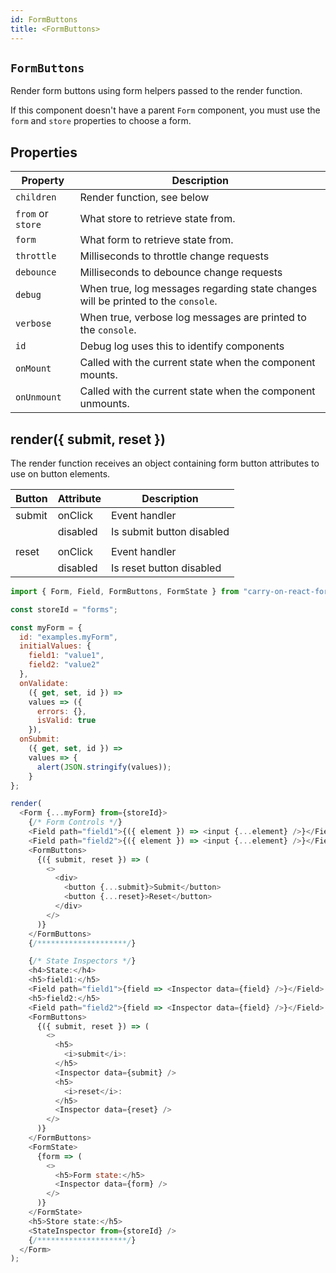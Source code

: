 ```yaml
---
id: FormButtons
title: <FormButtons>
---
```


## `FormButtons`

Render form buttons using form helpers passed to the render function.

If this component doesn't have a parent `Form` component, you must use the `form` and `store` properties to choose a form.

## Properties

| Property          | Description                                                                       |
| ----------------- | --------------------------------------------------------------------------------- |
| `children`        | Render function, see below                                                        |
| `from` or `store` | What store to retrieve state from.                                                |
| `form`            | What form to retrieve state from.                                                 |
| `throttle`        | Milliseconds to throttle change requests                                          |
| `debounce`        | Milliseconds to debounce change requests                                          |
| `debug`           | When true, log messages regarding state changes will be printed to the `console`. |
| `verbose`         | When true, verbose log messages are printed to the `console`.                     |
| `id`              | Debug log uses this to identify components                                        |
| `onMount`         | Called with the current state when the component mounts.                          |
| `onUnmount`       | Called with the current state when the component unmounts.                        |

## render({ submit, reset })

The render function receives an object containing form button attributes to use on button elements.

| Button | Attribute | Description               |
| ------ | --------- | ------------------------- |
| submit | onClick   | Event handler             |
|        | disabled  | Is submit button disabled |
|        |           |                           |
| reset  | onClick   | Event handler             |
|        | disabled  | Is reset button disabled  |

```js live noInline
import { Form, Field, FormButtons, FormState } from "carry-on-react-forms";

const storeId = "forms";

const myForm = {
  id: "examples.myForm",
  initialValues: {
    field1: "value1",
    field2: "value2"
  },
  onValidate:
    ({ get, set, id }) =>
    values => ({
      errors: {},
      isValid: true
    }),
  onSubmit:
    ({ get, set, id }) =>
    values => {
      alert(JSON.stringify(values));
    }
};

render(
  <Form {...myForm} from={storeId}>
    {/* Form Controls */}
    <Field path="field1">{({ element }) => <input {...element} />}</Field>
    <Field path="field2">{({ element }) => <input {...element} />}</Field>
    <FormButtons>
      {({ submit, reset }) => (
        <>
          <div>
            <button {...submit}>Submit</button>
            <button {...reset}>Reset</button>
          </div>
        </>
      )}
    </FormButtons>
    {/********************/}

    {/* State Inspectors */}
    <h4>State:</h4>
    <h5>field1:</h5>
    <Field path="field1">{field => <Inspector data={field} />}</Field>
    <h5>field2:</h5>
    <Field path="field2">{field => <Inspector data={field} />}</Field>
    <FormButtons>
      {({ submit, reset }) => (
        <>
          <h5>
            <i>submit</i>:
          </h5>
          <Inspector data={submit} />
          <h5>
            <i>reset</i>:
          </h5>
          <Inspector data={reset} />
        </>
      )}
    </FormButtons>
    <FormState>
      {form => (
        <>
          <h5>Form state:</h5>
          <Inspector data={form} />
        </>
      )}
    </FormState>
    <h5>Store state:</h5>
    <StateInspector from={storeId} />
    {/********************/}
  </Form>
);
```
